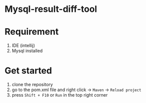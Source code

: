 ﻿# Mysql-result-diff-tool

# Requirement
1. IDE (intellij)
2. Mysql installed

# Get started
1. clone the repository
2. go to the pom.xml file and right click -> `Maven` -> `Reload project`
3. press `Shift + F10` or `Run` in the top right corner
